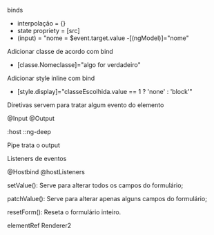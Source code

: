 binds
  - interpolação = {}
  - state propriety = [src]
  - (input) = "nome = $event.target.value
  -[(ngModel)]="nome"

  Adicionar classe de acordo com bind
  - [classe.Nomeclasse]="algo for verdadeiro"

  Adicionar style inline com bind
  - [style.display]="classeEscolhida.value == 1 ? 'none' : 'block'"

Diretivas servem para tratar algum evento do elemento

@Input
@Output

:host
::ng-deep

Pipe trata o output

Listeners de eventos

@Hostbind
@hostListeners

setValue(): Serve para alterar todos os campos do formulário;

patchValue(): Serve para alterar apenas alguns campos do formulário;

resetForm(): Reseta o formulário inteiro.

elementRef
Renderer2